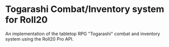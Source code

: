 # Togarashi Combat/Inventory system for Roll20

An implementation of the tabletop RPG "Togarashi" combat and inventory system using the Roll20 Pro API.
